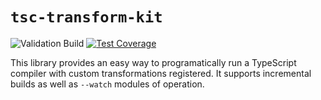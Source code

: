 # `tsc-transform-kit`
![Validation Build](https://github.com/RomainMuller/tsc-transform-kit/workflows/Validation%20Build/badge.svg)
[![Test Coverage](https://api.codeclimate.com/v1/badges/f5e414af50bc58245809/test_coverage)](https://codeclimate.com/github/RomainMuller/tsc-transform-kit/test_coverage)

This library provides an easy way to programatically run a TypeScript compiler
with custom transformations registered. It supports incremental builds as well
as `--watch` modules of operation.

[Transformer Handbook]: https://github.com/madou/typescript-transformer-handbook/blob/master/translations/en/transformer-handbook.md
